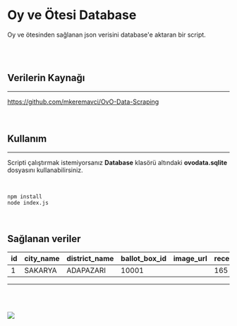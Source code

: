 # Oy ve Ötesi Database

Oy ve ötesinden sağlanan json verisini database'e aktaran bir script.

<br><br>

## Verilerin Kaynağı

<hr>

https://github.com/mkeremavci/OvO-Data-Scraping
<br><br><br>

## Kullanım

<hr>

Scripti çalıştırmak istemiyorsanız **Database** klasörü altındaki **ovodata.sqlite** dosyasını kullanabilirsiniz.

<br>

```bash
npm install
node index.js
```

<br>

## Sağlanan veriler

| id  | city_name | district_name | ballot_box_id | image_url | recep_tayyip | muharrem_ince | kemal_kilicdaroglu | sinan_ogan |
| --- | --------- | ------------- | ------------- | --------- | ------------ | ------------- | ------------------ | ---------- |
| 1   | SAKARYA   | ADAPAZARI     | 10001         |           | 165          | 1             | 82                 | 20         |

<hr>

<br><br>

![](https://pbs.twimg.com/media/FwYi_vIWAAI6tm6?format=jpg&name=large)
